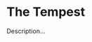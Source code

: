 <!-- ======================================================================
--- Search engine
title:          The Tempest
keywords:       The Tempest, Shakespeare, comedy
description:    The Tempest by William Shakespeare.
--- Menu system
order:          130
text:           The Tempest
hidden:         false
umbel:          false
--- Page properties
id:             
document:       
layout:         layout-2-left
$-left:         play-list
======================================================================= -->

# The Tempest

Description...
